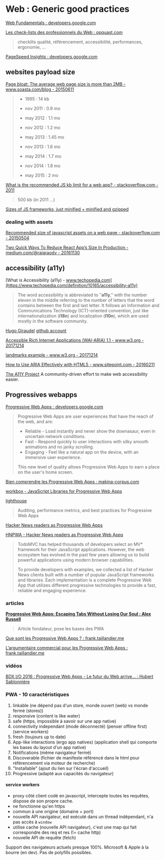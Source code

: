 # Web : Generic good practices

[Web Fundamentals : developers.google.com](https://developers.google.com/web/fundamentals/)

[Les check-lists des professionnels du Web : opquast.com](http://opquast.com/fr/#checklists)

> checklits qualité, référencement, accessibilité, performances, ergonomie, ...

[PageSpeed Insights : developers.google.com](https://developers.google.com/speed/pagespeed/insights/)

## websites payload size

[Page bloat: The average web page size is more than 2MB - www.soasta.com/blog - 20150611](https://www.soasta.com/blog/page-bloat-average-web-page-2-mb/)

>
> - 1995 : 14 kb
>
> - nov 2011 : 0.9 mo
> - may 2012 : 1.1 mo
> - nov 2012 : 1.2 mo
> - may 2013 : 1.45 mo
> - nov 2013 : 1.6 mo
> - may 2014 : 1.7 mo
> - nov 2014 : 1.8 mo
> - may 2015 : 2 mo
>

[What is the recommended JS kb limit for a web app? - stackoverflow.com - 2011](https://stackoverflow.com/questions/5939161/what-is-the-recommended-js-kb-limit-for-a-web-app?utm_medium=organic&utm_source=google_rich_qa&utm_campaign=google_rich_qa)

> 500 kb (in 2011 ...)

[Sizes of JS frameworks, just minified + minified and gzipped](https://gist.github.com/Restuta/cda69e50a853aa64912d)

### dealing with assets

[Recommended size of javascript assets on a web page - stackoverflow.com - 20150504](https://stackoverflow.com/questions/30027673/recommended-size-of-javascript-assets-on-a-web-page?noredirect=1&lq=1)

[Two Quick Ways To Reduce React App’s Size In Production - medium.com/@rajaraodv - 20161130](https://medium.com/@rajaraodv/two-quick-ways-to-reduce-react-apps-size-in-production-82226605771a)

## accessibility (a11y)

[What is Accessibility (a11y) - www.techopedia.com](https://www.techopedia.com/definition/10165/accessibility-a11y)

> The word accessibility is abbreviated to "**a11y**," with the number eleven in the middle referring to the number of letters that the word contains between the first and last letter. It follows an Information and Communications Technology (ICT)-oriented convention, just like internationalization (**i18n**) and localization (**l10n**), which are used mostly in the software community. 

[Hugo Giraudel](https://hugogiraudel.com/) [github account](https://github.com/HugoGiraudel)

[Accessible Rich Internet Applications (WAI-ARIA) 1.1 - www.w3.org - 20171214](https://www.w3.org/TR/wai-aria/)

[landmarks example - www.w3.org - 20171214](https://www.w3.org/TR/2017/NOTE-wai-aria-practices-1.1-20171214/examples/landmarks/region.html)

[How to Use ARIA Effectively with HTML5 - www.sitepoint.com - 20160211](https://www.sitepoint.com/how-to-use-aria-effectively-with-html5/)

[The A11Y Project](https://a11yproject.com/) A community-driven effort to make web accessibility easier.

## Progressives webapps

[Progressive Web Apps : developers.google.com](https://developers.google.com/web/progressive-web-apps/)

> Progressive Web Apps are user experiences that have the reach of the web, and are:
>
> - Reliable - Load instantly and never show the downasaur, even in uncertain network conditions.
> - Fast - Respond quickly to user interactions with silky smooth animations and no janky scrolling.
> - Engaging - Feel like a natural app on the device, with an immersive user experience. 
>
> This new level of quality allows Progressive Web Apps to earn a place on the user's home screen. 

[Bien comprendre les Progressive Web Apps : makina-corpus.com](https://makina-corpus.com/blog/metier/2016/introduction-progressive-web-apps)

[workbox - JavaScript Libraries for Progressive Web Apps](https://github.com/GoogleChrome/workbox)

[lighthouse](https://github.com/GoogleChrome/lighthouse)

> Auditing, performance metrics, and best practices for Progressive Web Apps

[Hacker News readers as Progressive Web Apps](https://hnpwa.com/)

[HNPWA - Hacker News readers as Progressive Web Apps](https://github.com/tastejs/hacker-news-pwas)

> TodoMVC has helped thousands of developers select an MV* framework for their JavaScript applications. However, the web ecosystem has evolved in the past few years allowing us to build powerful applications using modern browser capabilities.
> 
> To provide developers with examples, we collected a list of Hacker News clients built with a number of popular JavaScript frameworks and libraries. Each implementation is a complete Progressive Web App that utilizes different progressive technologies to provide a fast, reliable and engaging experience.

### articles

[**Progressive Web Apps: Escaping Tabs Without Losing Our Soul : Alex Russell**](https://infrequently.org/2015/06/progressive-apps-escaping-tabs-without-losing-our-soul/)

> Article fondateur, pose les bases des PWA

[Que sont les Progressive Web Apps ? : frank.taillandier.me](https://frank.taillandier.me/2016/06/28/que-sont-les-progressive-web-apps/)

[L’argumentaire commercial pour les Progressive Web Apps : frank.taillandier.me](https://frank.taillandier.me/2016/08/09/argumentaire-commercial-pour-les-progressive-web-apps/)

### vidéos

[BDX I/O 2016 : Progressive Web Apps - Le futur du Web arrive...  : Hubert Sablonnière](https://www.youtube.com/watch?v=dSKp-76Ur6E)

### PWA - 10 caractéristiques

1. linkable (ne dépend pas d'un store, monde ouvert (web) vs monde fermé (stores))
2. responsive (content is like water)
3. safe (https, impossible à savoir sur une app native)
4. connectivity independant (mode déconnecté) (penser offline first) (service workers)
5. fresh (toujours up to date)
6. App-like interactions (ergo app natives) (application shell qui comporte les bases du layout d'un app native)
7. Notifications (même navigateur fermé)
8. Discoverable (fichier de manifeste référencé dans le html pour référencement via moteur de recherche)
9. "Installable" (ajout du lien sur l'écran d'accueil)
10. Progressive (adapté aux capacités du navigateur)

#### service workers

- proxy côté client codé en javascript, intercepte toutes les requêtes, dispose de son propre cache.
- ne fonctionne qu'en https
- commun à une origine (domaine + port)
- nouvelle API navigateur, est exécuté dans un thread indépendant, n'a pas accès à `window`
- utilise cache (nouvelle API navigateur), c'est une map qui fait correspondre des req et res (!= cache http)
- nouvelle API de requête (fetch)

Support des navigateurs actuels presque 100%. Microsoft & Apple à la bourre (en dev). Pas de polyfills possibles.
